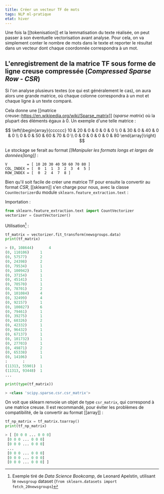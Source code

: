 ```yaml
---
title: Créer un vecteur TF de mots
tags: NLP ml-pratique
etat: hiver
---
```


Une fois la [[tokenisation]] et la lemmatisation du texte réalisée, on peut passer à son éventuelle vectorisation avant analyse. Pour cela, on va simplement conter le nombre de mots dans le texte et reporter le résultat dans un vecteur dont chaque coordonnée correspondra à un mot.

## L'enregistrement de la matrice TF sous forme de ligne creuse compressée (*Compressed Sparse Row - CSR*)

Si l'on analyse plusieurs textes (ce qui est généralement le cas), on aura alors une grande matrice, où chaque colonne correspondra à un mot et chaque ligne à un texte comparé.

Cela donne une [[matrice creuse::https://en.wikipedia.org/wiki/Sparse_matrix]] (*sparse matrix*) où la plupart des éléments égaux à 0. Un exemple d'une telle matrice :

$$
\left(\begin{array}{cccccc}
10 & 20 & 0 & 0 & 0 & 0 \\
0 & 30 & 0 & 40 & 0 & 0 \\
0 & 0 & 50 & 60 & 70 & 0 \\
0 & 0 & 0 & 0 & 0 & 80
\end{array}\right)
$$

Le stockage se ferait au format *[[Manipuler les formats longs et larges de données\|long]]* :

```
V         = [ 10 20 30 40 50 60 70 80 ]
COL_INDEX = [  0  1  1  3  2  3  4  5 ]   
ROW_INDEX = [  0  2  4  7  8 ]
````

Bien qu'il soit facile de créer une matrice TF pour ensuite la convertir au format *CSR*, [[sklearn]] s'en charge pour nous, avec la classe `CounVectorizer`du module `sklearn.feature_extraction.text` :

Importation :
```python
from sklearn.feature_extraction.text import CountVectorizer
vectorizer = CountVectorizer()
````

Utilisation[^1] :
```python
tf_matrix = vectorizer.fit_transform(newsgroups.data)
print(tf_matrix)

> (0, 108644)       4
(0, 110106)     1
(0, 57577)      2
(0, 24398)      2
(0, 79534)      1
(0, 100942)     1
(0, 37154)      1
(0, 45141)      1
(0, 70570)      1
(0, 78701)      2
(0, 101084)     4
(0, 32499)      4
(0, 92157)      1
(0, 100827)     6
(0, 79461)      1
(0, 39275)      1
(0, 60326)      2
(0, 42332)      1
(0, 96432)      1
(0, 67137)      1
(0, 101732)     1
(0, 27703)      1
(0, 49871)      2
(0, 65338)      1
(0, 14106)      1
:       :
(11313, 55901)  1
(11313, 93448)  1
...
````

```python
print(type(tf_matrix))

> <class 'scipy.sparse.csr.csr_matrix'>
````

On voit que sklearn renvoie un objet de type `csr_matrix`, qui correspond à une matrice creuse. Il est recommandé, pour éviter les problèmes de compatibilité, de la convertir au format [[array]] :

```python
tf_np_matrix = tf_matrix.toarray()
print(tf_np_matrix)

> [ [0 0 0 ... 0 0 0]
 [0 0 0 ... 0 0 0]
 [0 0 0 ... 0 0 0]
 ...
 [0 0 0 ... 0 0 0]
 [0 0 0 ... 0 0 0]
 [0 0 0 ... 0 0 0] ]
  ````





[^1]: Exemple tiré de *Data Science Bookcamp*, de Leonard Apelstin, utilisant le `newsgroup` dataset (`from sklearn.datasets import fetch_20newsgroups`)